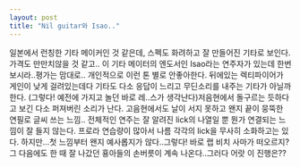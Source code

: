 ```yaml
---
layout: post
title: "Nil guitar와 Isao.."
---
```


일본에서 런칭한 기타 메이커인 것 같은데, 스펙도 화려하고 잘 만들어진 기타로 보인다. 가격도 만만치않을 것 같고..
이 기타 메이터의 엔도서인 Isao라는 연주자가 있는데 한번 보시라..평가는 맘대로..
개인적으로 이런 톤 별로 안좋아한다. 뒤에있는 렉티파이어가 게인이 낮게 걸려있는데다 기타도 다소 응답이 느리고 무딘소리를 내주는 기타가 아닐까한다. (그렇다! 예전에 가지고 놀던 바로 레..스가 생각난다)저음현에서 돌구르는 듯하다고 보긴 다소 퍼져버린 소리가 난다. 고음현에서도 날이 서지 못하고 왠지 끝이 뭉뚝한 연필로 글씨 쓰는 느낌..
전체적인 연주는 잘 알려진 lick의 나열일 뿐 뭔가 연결되는 느낌이 잘 들지 않는다. 프로라 연습량이 많아서 나름 각각의 lick을 무사히 소화하고는 있다.
하지만...첫 느낌부터 왠지 예사롭지가 않다..그렇다! 바로 랩 비치 사마가 떠오르지? 그 다음에도 한 때 잘 나갔던 횽아들의 손버릇이 계속 나온다..그러다 어랏 이 진행은??




